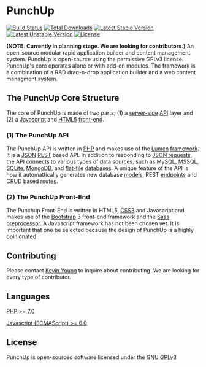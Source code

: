 # PunchUp

[![Build Status](https://travis-ci.org/rdytogo/punchup.svg)](https://travis-ci.org/rdytogo/punchup)
[![Total Downloads](https://poser.pugx.org/laravel/lumen-framework/d/total.svg)](https://packagist.org/packages/laravel/lumen-framework)
[![Latest Stable Version](https://poser.pugx.org/laravel/lumen-framework/v/stable.svg)](https://packagist.org/packages/laravel/lumen-framework)
[![Latest Unstable Version](https://poser.pugx.org/laravel/lumen-framework/v/unstable.svg)](https://packagist.org/packages/laravel/lumen-framework)
[![License](https://poser.pugx.org/laravel/lumen-framework/license.svg)](https://packagist.org/packages/laravel/lumen-framework)

**(NOTE: Currently in planning stage. We are looking for contributors.)** An open-source modular rapid application builder and content management system. PunchUp is open-source using the permissive GPLv3 license.  PunchUp's core operates alone or with add-on modules. The framework is a combination of a RAD drag-n-drop application builder and a web content managment system. 

## The PunchUp Core Structure
The core of PunchUp is made of two parts; (1) a [server-side](https://en.wikipedia.org/wiki/Server-side) [API](https://en.wikipedia.org/wiki/Application_programming_interface) layer and (2) a [Javascript](https://en.wikipedia.org/wiki/JavaScript) and [HTML5](https://en.wikipedia.org/wiki/HTML5) [front-end](https://en.wikipedia.org/wiki/Front_and_back_ends).

### (1) The PunchUp API
The PunchUp API is written in [PHP](https://en.wikipedia.org/wiki/PHP) and makes use of the [Lumen](https://github.com/laravel/lumen) [framework](https://en.wikipedia.org/wiki/Web_framework). It is a [JSON](http://www.json.org/) [REST](https://en.wikipedia.org/wiki/Representational_state_transfer) based API. In addition to responding to [JSON requests](http://www.json.org/JSONRequest.html), the API connects to various types of [data sources](https://en.wikipedia.org/wiki/Data_source), such as [MySQL](http://www.mysql.com/), [MSSQL](https://en.wikipedia.org/wiki/Microsoft_SQL_Server), [SQLite](https://sqlite.org/), [MongoDB](https://www.mongodb.com/), and [flat-file](https://en.wikipedia.org/wiki/Flat_file_database) [databases](https://en.wikipedia.org/wiki/Database). A unique feature of the API is how it automattically generates new database [models](https://en.wikipedia.org/wiki/Database_model), REST [endpoints](https://github.com/Mach-II/Mach-II-Framework/wiki/Introduction-to-REST-Endpoints) and [CRUD](https://en.wikipedia.org/wiki/Create,_read,_update_and_delete) based [routes](https://laravel.com/docs/5.3/routing). 

### (2) The PunchUp Front-End
The Punchup Front-End is written in HTML5, [CSS3](https://en.wikipedia.org/wiki/Cascading_Style_Sheets) and Javascript and makes use of the [Bootstrap](http://getbootstrap.com/) 3 front-end framework and the [Sass](http://sass-lang.com/) [preprocessor](https://en.wikipedia.org/wiki/Preprocessor). A Javascript framework has not been chosen yet. It is important that one be selected because the design of PunchUp is a highly [opinionated](https://en.wikipedia.org/wiki/Convention_over_configuration).

## Contributing
Please contact [Kevin Young](https://github.com/rdytogokev) to inquire about contributing. We are looking for every type of contributor.

## Languages
[PHP >= 7.0](http://php.net/)

[Javascript (ECMAScript) >= 6.0](https://en.wikipedia.org/wiki/JavaScript)

## License
PunchUp is open-sourced software licensed under the [GNU GPLv3](https://www.gnu.org/licenses/gpl-3.0.en.html)
